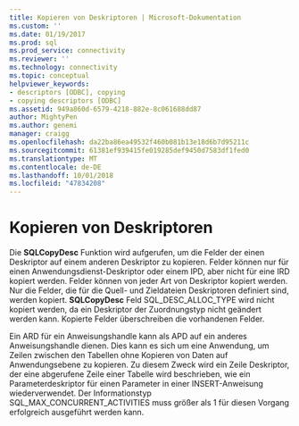 ```yaml
---
title: Kopieren von Deskriptoren | Microsoft-Dokumentation
ms.custom: ''
ms.date: 01/19/2017
ms.prod: sql
ms.prod_service: connectivity
ms.reviewer: ''
ms.technology: connectivity
ms.topic: conceptual
helpviewer_keywords:
- descriptors [ODBC], copying
- copying descriptors [ODBC]
ms.assetid: 949a860d-6579-4218-882e-8c061688dd87
author: MightyPen
ms.author: genemi
manager: craigg
ms.openlocfilehash: da22ba86ea49532f460b081b13e18d6b7d95211c
ms.sourcegitcommit: 61381ef939415fe019285def9450d7583df1fed0
ms.translationtype: MT
ms.contentlocale: de-DE
ms.lasthandoff: 10/01/2018
ms.locfileid: "47834208"
---
```

# <a name="copying-descriptors"></a>Kopieren von Deskriptoren
Die **SQLCopyDesc** Funktion wird aufgerufen, um die Felder der einen Deskriptor auf einem anderen Deskriptor zu kopieren. Felder können nur für einen Anwendungsdienst-Deskriptor oder einem IPD, aber nicht für eine IRD kopiert werden. Felder können von jeder Art von Deskriptor kopiert werden. Nur die Felder, die für die Quell- und Zieldateien Deskriptoren definiert sind, werden kopiert. **SQLCopyDesc** Feld SQL_DESC_ALLOC_TYPE wird nicht kopiert werden, da ein Deskriptor der Zuordnungstyp nicht geändert werden kann. Kopierte Felder überschreiben die vorhandenen Felder.  
  
 Ein ARD für ein Anweisungshandle kann als APD auf ein anderes Anweisungshandle dienen. Dies kann es sich um eine Anwendung, um Zeilen zwischen den Tabellen ohne Kopieren von Daten auf Anwendungsebene zu kopieren. Zu diesem Zweck wird ein Zeile Deskriptor, der eine abgerufene Zeile einer Tabelle wird beschrieben, wie ein Parameterdeskriptor für einen Parameter in einer INSERT-Anweisung wiederverwendet. Der Informationstyp SQL_MAX_CONCURRENT_ACTIVITIES muss größer als 1 für diesen Vorgang erfolgreich ausgeführt werden kann.
